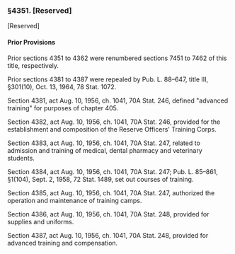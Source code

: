 ### §4351. [Reserved] ###

[Reserved]

#### Prior Provisions ####

Prior sections 4351 to 4362 were renumbered sections 7451 to 7462 of this title, respectively.

Prior sections 4381 to 4387 were repealed by Pub. L. 88–647, title III, §301(10), Oct. 13, 1964, 78 Stat. 1072.

Section 4381, act Aug. 10, 1956, ch. 1041, 70A Stat. 246, defined "advanced training" for purposes of chapter 405.

Section 4382, act Aug. 10, 1956, ch. 1041, 70A Stat. 246, provided for the establishment and composition of the Reserve Officers' Training Corps.

Section 4383, act Aug. 10, 1956, ch. 1041, 70A Stat. 247, related to admission and training of medical, dental pharmacy and veterinary students.

Section 4384, act Aug. 10, 1956, ch. 1041, 70A Stat. 247; Pub. L. 85–861, §1(104), Sept. 2, 1958, 72 Stat. 1489, set out courses of training.

Section 4385, act Aug. 10, 1956, ch. 1041, 70A Stat. 247, authorized the operation and maintenance of training camps.

Section 4386, act Aug. 10, 1956, ch. 1041, 70A Stat. 248, provided for supplies and uniforms.

Section 4387, act Aug. 10, 1956, ch. 1041, 70A Stat. 248, provided for advanced training and compensation.